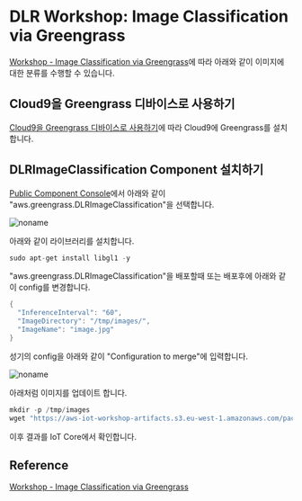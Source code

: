 # DLR Workshop: Image Classification via Greengrass

[Workshop - Image Classification via Greengrass](https://catalog.us-east-1.prod.workshops.aws/workshops/5ecc2416-f956-4273-b729-d0d30556013f/en-US/chapter7-ml/10-step1)에 따라 아래와 같이 이미지에 대한 분류를 수행할 수 있습니다. 

## Cloud9을 Greengrass 디바이스로 사용하기

[Cloud9을 Greengrass 디바이스로 사용하기](https://github.com/kyopark2014/iot-greengrass/blob/main/cloud9.md)에 따라 Cloud9에 Greengrass를 설치합니다. 


## DLRImageClassification Component 설치하기 

[Public Component Console](https://ap-northeast-2.console.aws.amazon.com/iot/home?region=ap-northeast-2#/greengrass/v2/components/public)에서 아래와 같이 "aws.greengrass.DLRImageClassification"을 선택합니다. 

![noname](https://user-images.githubusercontent.com/52392004/209589629-22d65571-da82-461d-81bf-ed2e5ed5d8fc.png)


아래와 같이 라이브러리를 설치합니다.

```java
sudo apt-get install libgl1 -y
```

"aws.greengrass.DLRImageClassification"을 배포할때 또는 배포후에 아래와 같이 config를 변경합니다.

```java
{
  "InferenceInterval": "60",
  "ImageDirectory": "/tmp/images/",
  "ImageName": "image.jpg"
}
```

성기의 config을 아래와 같이 "Configuration to merge"에 입력합니다. 

![noname](https://user-images.githubusercontent.com/52392004/204227376-1060ff56-2960-4814-a440-0984dd013715.png)


아래처럼 이미지를 업데이트 합니다.

```java
mkdir -p /tmp/images
wget "https://aws-iot-workshop-artifacts.s3.eu-west-1.amazonaws.com/packages/ggworkshop/image.jpg" -O /tmp/images/image.jpg
```

이후 결과를 IoT Core에서 확인합니다. 

## Reference 

[Workshop - Image Classification via Greengrass](https://catalog.us-east-1.prod.workshops.aws/workshops/5ecc2416-f956-4273-b729-d0d30556013f/en-US/chapter7-ml/10-step1)
